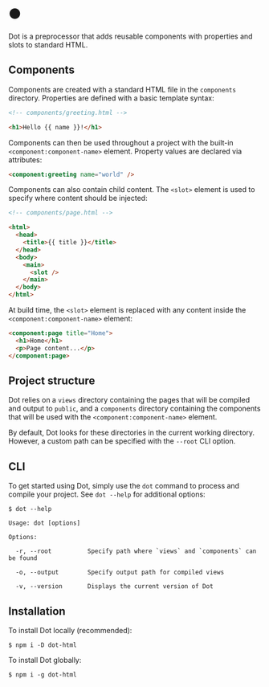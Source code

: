# ●
Dot is a preprocessor that adds reusable components with properties and slots to standard HTML.

## Components
Components are created with a standard HTML file in the `components` directory. Properties are defined with a basic 
template syntax:
```html
<!-- components/greeting.html -->

<h1>Hello {{ name }}!</h1>
```

Components can then be used throughout a project with the built-in `<component:component-name>` element. Property 
values are declared via attributes:
```html
<component:greeting name="world" />
```

Components can also contain child content. The `<slot>` element is used to specify where content should be injected:
```html
<!-- components/page.html -->

<html>
  <head>
    <title>{{ title }}</title>
  </head>
  <body>
    <main>
      <slot />
    </main>
  </body>
</html>
```

At build time, the `<slot>` element is replaced with any content inside the `<component:component-name>` element:
```html
<component:page title="Home">
  <h1>Home</h1>
  <p>Page content...</p>
</component:page>
```

## Project structure
Dot relies on a `views` directory containing the pages that will be compiled and output to `public`, 
and a `components` directory containing the components that will be used with the `<component:component-name>` element.

By default, Dot looks for these directories in the current working directory. However, a custom path can be specified 
with the `--root` CLI option.

## CLI
To get started using Dot, simply use the `dot` command to process and compile your project. See `dot --help` for 
additional options:
```
$ dot --help

Usage: dot [options]

Options:

  -r, --root          Specify path where `views` and `components` can be found

  -o, --output        Specify output path for compiled views

  -v, --version       Displays the current version of Dot

```

## Installation
To install Dot locally (recommended):
```
$ npm i -D dot-html
```

To install Dot globally:
```
$ npm i -g dot-html
```